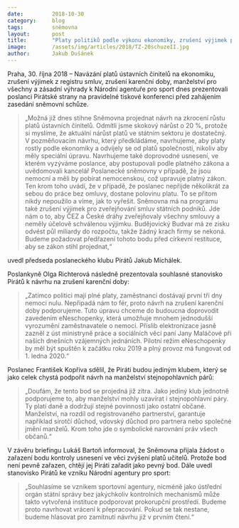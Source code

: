 ```yaml
---
date:         2018-10-30
category:     blog
tags:         sněmovna
layout:       post
title:        "Platy politiků podle výkonu ekonomiky, zrušení výjimek pro ČEZ a zrušení karenční doby jsou hlavní cíle Pirátů na aktuální schůzi Sněmovny"
image:        /assets/img/articles/2018/TZ-20schuzeII.jpg
author:       Jakub Dušánek
---
```

 

Praha, 30. října 2018 – Navázání platů ústavních činitelů na ekonomiku, zrušení výjimek z registru smluv, zrušení karenční doby, manželství pro všechny a zásadní výhrady k Národní agentuře pro sport dnes prezentovali poslanci Pirátské strany na pravidelné tiskové konferenci před zahájením zasedání sněmovní schůze.
 
> „Možná již dnes stihne Sněmovna projednat návrh na zkrocení růstu platů ústavních činitelů. Odmítli jsme skokový nárůst o 20 %, protože si myslíme, že aktuální nárůst platů ve státním sektoru je dostatečný. V pozměňovacím návrhu, který předkládáme, navrhujeme, aby platy rostly podle ekonomiky a odvíjely se od platů společnosti, nikoliv aby měly speciální úpravu. Navrhujeme také doprovodné usnesení, ve kterém vyzýváme poslance, aby postupovali podle platného zákona a uvědomovali kancelář Poslanecké sněmovny v případě, že jsou nemocní a měli by pobírat nemocenskou, což upravuje platný zákon. Ten krom toho uvádí, že v případě, že poslanec nepřijde několikrát za sebou do práce bez omluvy, dostane polovinu platu. To se přitom nikdy nepoužilo a víme, jak to vyřešit. Sněmovna má na programu také zrušení výjimek pro zveřejňování smluv státních podniků. Jde nám o to, aby ČEZ a České dráhy zveřejňovaly všechny smlouvy a neměly účelově schválenou výjimku. Budějovický Budvar má ze zisku odvést půl miliardy do rozpočtu, takže žádný krach firmy se nekoná. Budeme požadovat předřazení tohoto bodu před církevní restituce, aby se zákon stihl projednat,“ 

uvedl předseda poslaneckého klubu Pirátů Jakub Michálek.

Poslankyně Olga Richterová následně prezentovala souhlasné stanovisko Pirátů k návrhu na zrušení karenční doby: 
 
> „Zatímco politici mají plné platy, zaměstnanci dostávají první tři dny nemoci nulu. Nepřipadá nám to fér, proto návrh na zrušení karenční doby podporujeme. Tuto úpravu chceme do budoucna doprovodit zavedením eNeschopenky, která umožňuje mnohem jednodušší vyrozumění zaměstnavatele o nemoci. Příslib elektronizace jasně zazněl z úst ministryně práce a sociálních věcí paní Jany Maláčové při našich dnešních vzájemných jednáních. Pilotní režim eNeschopenky by měl být spuštěn k začátku roku 2019 a plný provoz má fungovat od 1. ledna 2020.“

Poslanec František Kopřiva sdělil, že Piráti budou jediným klubem, který se jako celek chystá podpořit návrh na manželství stejnopohlavních párů: 

> „Doufám, že tento bod se projedná již zítra. Jako jediný klub jednotně podporujeme to, aby manželství mohly uzavírat i stejnopohlavní páry. Ty platí daně a dodržují stejné povinnosti jako ostatní občané. Manželství, na rozdíl od registrovaného partnerství, garantuje například sirotčí důchod, vdovský důchod pro partnera nebo společné jmění manželů. Krom toho jde o symbolické narovnání práv všech občanů.“

V závěru briefingu Lukáš Bartoň informoval, že Sněmovna přijala žádost o zařazení bodu kontroly usnesení ve věci zvýšení platů učitelů. Protože bod není pevně zařazen, chtějí jej Piráti zařadit jako pevný bod. Dále uvedl stanovisko Pirátů ke vzniku Národní agentury pro sport: 

> „Souhlasíme se vznikem sportovní agentury, nicméně jako ústřední orgán státní správy bez jakýchkoliv kontrolních mechanismů může takto vytvořená instituce podporovat prokorupční prostředí. Budeme proto navrhovat vrácení k přepracování. Pokud se tak nestane, budeme hlasovat pro zamítnutí návrhu již v prvním čtení.“
